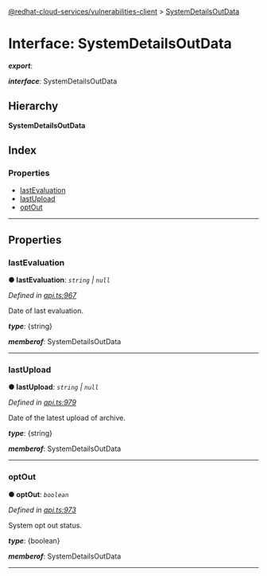 [@redhat-cloud-services/vulnerabilities-client](../README.md) > [SystemDetailsOutData](../interfaces/systemdetailsoutdata.md)

# Interface: SystemDetailsOutData

*__export__*: 

*__interface__*: SystemDetailsOutData

## Hierarchy

**SystemDetailsOutData**

## Index

### Properties

* [lastEvaluation](systemdetailsoutdata.md#lastevaluation)
* [lastUpload](systemdetailsoutdata.md#lastupload)
* [optOut](systemdetailsoutdata.md#optout)

---

## Properties

<a id="lastevaluation"></a>

###  lastEvaluation

**● lastEvaluation**: *`string` \| `null`*

*Defined in [api.ts:967](https://github.com/RedHatInsights/javascript-clients/blob/master/packages/vulnerabilities/git-api/api.ts#L967)*

Date of last evaluation.

*__type__*: {string}

*__memberof__*: SystemDetailsOutData

___
<a id="lastupload"></a>

###  lastUpload

**● lastUpload**: *`string` \| `null`*

*Defined in [api.ts:979](https://github.com/RedHatInsights/javascript-clients/blob/master/packages/vulnerabilities/git-api/api.ts#L979)*

Date of the latest upload of archive.

*__type__*: {string}

*__memberof__*: SystemDetailsOutData

___
<a id="optout"></a>

###  optOut

**● optOut**: *`boolean`*

*Defined in [api.ts:973](https://github.com/RedHatInsights/javascript-clients/blob/master/packages/vulnerabilities/git-api/api.ts#L973)*

System opt out status.

*__type__*: {boolean}

*__memberof__*: SystemDetailsOutData

___


